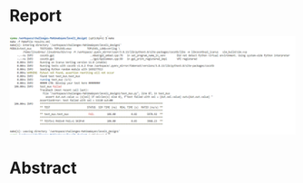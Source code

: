 # Report <br/>

![image](https://github.com/vyomasystems-lab/challenges-MahimaGoyen/blob/master/level1_design1/l1d1r1.PNG)

# Abstract<br/>
